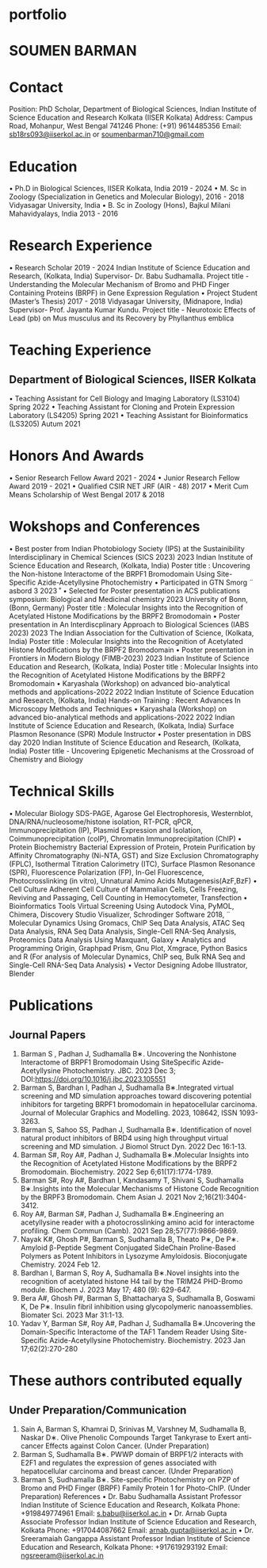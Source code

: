 # portfolio
# SOUMEN BARMAN
# Contact
Position: PhD Scholar, Department of Biological Sciences, Indian Institute of Science Education and Research Kolkata (IISER
Kolkata)
Address: Campus Road, Mohanpur, West Bengal 741246
Phone: (+91) 9614485356
Email: sb18rs093@iiserkol.ac.in or soumenbarman710@gmail.com
# Education
• Ph.D in Biological Sciences, IISER Kolkata, India 2019 - 2024
• M. Sc in Zoology (Specialization in Genetics and Molecular Biology), 2016 - 2018
Vidyasagar University, India
• B. Sc in Zoology (Hons), Bajkul Milani Mahavidyalays, India 2013 - 2016
# Research Experience
• Research Scholar 2019 - 2024
Indian Institute of Science Education and Research, (Kolkata, India)
Supervisor- Dr. Babu Sudhamalla.
Project title - Understanding the Molecular Mechanism of Bromo and PHD Finger Containing Proteins (BRPF) in Gene
Expression Regulation
• Project Student (Master’s Thesis) 2017 - 2018
Vidyasagar University, (Midnapore, India)
Supervisor- Prof. Jayanta Kumar Kundu.
Project title - Neurotoxic Effects of Lead (pb) on Mus musculus and its Recovery by Phyllanthus emblica
# Teaching Experience
## Department of Biological Sciences, IISER Kolkata
• Teaching Assistant for Cell Biology and Imaging Laboratory (LS3104) Spring 2022
• Teaching Assistant for Cloning and Protein Expression Laboratory (LS4205) Spring 2021
• Teaching Assistant for Bioinformatics (LS3205) Autum 2021
# Honors And Awards
• Senior Research Fellow Award 2021 - 2024
• Junior Research Fellow Award 2019 - 2021
• Qualified CSIR NET JRF (AIR - 48) 2017
• Merit Cum Means Scholarship of West Bengal 2017 & 2018
# Wokshops and Conferences
• Best poster from Indian Photobiology Society (IPS) at the Sustainibility Interdisciplinary in Chemical Sciences (SICS
2023) 2023
Indian Institute of Science Education and Research, (Kolkata, India)
Poster title : Uncovering the Non-histone Interactome of the BRPF1 Bromodomain Using Site-Specific Azide-Acetyllysine
Photochemistry
• Participated in GTN Smorg ¨ asbord 3 2023 ˚
• Selected for Poster presentation in ACS publications symposium: Biological and Medicinal chemistry 2023
University of Bonn, (Bonn, Germany)
Poster title : Molecular Insights into the Recognition of Acetylated Histone Modifications by the BRPF2 Bromodomain
• Poster presentation in An Interdiscplinary Approach to Biological Sciences (IABS 2023) 2023
The Indian Association for the Cultivation of Science, (Kolkata, India)
Poster title : Molecular Insights into the Recognition of Acetylated Histone Modifications by the BRPF2 Bromodomain
• Poster presentation in Frontiers in Modern Biology (FIMB-2023) 2023
Indian Institute of Science Education and Research, (Kolkata, India)
Poster title : Molecular Insights into the Recognition of Acetylated Histone Modifications by the BRPF2 Bromodomain
• Karyashala (Workshop) on advanced bio-analytical methods and applications-2022 2022
Indian Institute of Science Education and Research, (Kolkata, India)
Hands-on Training : Recent Advances In Microscopy Methods and Techniques
• Karyashala (Workshop) on advanced bio-analytical methods and applications-2022 2022
Indian Institute of Science Education and Research, (Kolkata, India)
Surface Plasmon Resonance (SPR) Module Instructor
• Poster presentation in DBS day 2020
Indian Institute of Science Education and Research, (Kolkata, India)
Poster title - Uncovering Epigenetic Mechanisms at the Crossroad of Chemistry and Biology
# Technical Skills
• Molecular Biology
SDS-PAGE, Agarose Gel Electrophoresis, Westernblot, DNA/RNA/nucleosome/histone isolation, RT-PCR, qPCR, Immunoprecipitation (IP), Plasmid Expression and Isolation, Coimmunoprecipitation (coIP), Chromatin Immunoprecipitation (ChIP)
• Protein Biochemistry
Bacterial Expression of Protein, Protein Purification by Affinity Chromatography (Ni-NTA, GST) and Size Exclusion
Chromatography (FPLC), Isothermal Titration Calorimetry (ITC), Surface Plasmon Resonance (SPR), Fluorescence Polarization (FP), In-Gel Fluorescence, Photocrosslinking (in vitro), Unnatural Amino Acids Mutagenesis(AzF,BzF)
• Cell Culture
Adherent Cell Culture of Mammalian Cells, Cells Freezing, Reviving and Passaging, Cell Counting in Hemocytometer,
Transfection
• Bioinformatics Tools
Virtual Screening Using Autodock Vina, PyMOL, Chimera, Discovery Studio Visualizer, Schrodinger Software 2018, ¨
Molecular Dynamics Using Gromacs, ChIP Seq Data Analysis, ATAC Seq Data Analysis, RNA Seq Data Analysis,
Single-Cell RNA-Seq Analysis, Proteomics Data Analysis Using Maxquant, Galaxy
• Analytics and Programming
Origin, Graphpad Prism, Gnu Plot, Xmgrace, Python Basics and R (For analysis of Molecular Dynamics, ChIP seq, Bulk
RNA Seq and Single-Cell RNA-Seq Data Analysis)
• Vector Designing
Adobe Illustrator, Blender
# Publications
## Journal Papers
1. Barman S , Padhan J, Sudhamalla B∗. Uncovering the Nonhistone Interactome of BRPF1 Bromodomain Using SiteSpecific Azide-Acetyllysine Photochemistry. JBC. 2023 Dec 3; DOI:https://doi.org/10.1016/j.jbc.2023.105551
2. Barman S, Bardhan I, Padhan J, Sudhamalla B∗.Integrated virtual screening and MD simulation approaches toward
discovering potential inhibitors for targeting BRPF1 bromodomain in hepatocellular carcinoma. Journal of Molecular
Graphics and Modelling. 2023, 108642, ISSN 1093-3263.
3. Barman S, Sahoo SS, Padhan J, Sudhamalla B∗. Identification of novel natural product inhibitors of BRD4 using high
throughput virtual screening and MD simulation. J Biomol Struct Dyn. 2022 Dec 16:1-13.
4. Barman S#, Roy A#, Padhan J, Sudhamalla B∗.Molecular Insights into the Recognition of Acetylated Histone Modifications by the BRPF2 Bromodomain. Biochemistry. 2022 Sep 6;61(17):1774-1789.
5. Barman S#, Roy A#, Bardhan I, Kandasamy T, Shivani S, Sudhamalla B∗.Insights into the Molecular Mechanisms of
Histone Code Recognition by the BRPF3 Bromodomain. Chem Asian J. 2021 Nov 2;16(21):3404-3412.
6. Roy A#, Barman S#, Padhan J, Sudhamalla B∗.Engineering an acetyllysine reader with a photocrosslinking amino acid
for interactome profiling. Chem Commun (Camb). 2021 Sep 28;57(77):9866-9869.
7. Nayak K#, Ghosh P#, Barman S, Sudhamalla B, Theato P∗, De P∗. Amyloid β-Peptide Segment Conjugated SideChain Proline-Based Polymers as Potent Inhibitors in Lysozyme Amyloidosis. Bioconjugate Chemistry. 2024 Feb 12.
8. Bardhan I, Barman S, Roy A, Sudhamalla B∗.Novel insights into the recognition of acetylated histone H4 tail by the
TRIM24 PHD-Bromo module. Biochem J. 2023 May 17; 480 (9): 629-647.
9. Bera A#, Ghosh P#, Barman S, Bhattacharya S, Sudhamalla B, Goswami K, De P∗. Insulin fibril inhibition using
glycopolymeric nanoassemblies. Biomater Sci. 2023 Mar 31:1-13.
10. Yadav Y, Barman S#, Roy A#, Padhan J, Sudhamalla B∗.Uncovering the Domain-Specific Interactome of the TAF1
Tandem Reader Using Site-Specific Azide-Acetyllysine Photochemistry. Biochemistry. 2023 Jan 17;62(2):270-280
 # These authors contributed equally
## Under Preparation/Communication
1. Sain A, Barman S, Khamrai D, Srinivas M, Varshney M, Sudhamalla B, Naskar D∗. Olive Phenolic Compounds Target
Tankyrase to Exert anti-cancer Effects against Colon Cancer. (Under Preparation)
2. Barman S, Sudhamalla B∗. PWWP domain of BRPF1/2 interacts with E2F1 and regulates the expression of genes
associated with hepatocellular carcinoma and breast cancer. (Under Preparation)
3. Barman S, Sudhamalla B∗. Site-specific Photochemistry on PZP of Bromo and PHD Finger (BRPF) Family Protein 1
for Photo-ChIP. (Under Preparation)
References
• Dr. Babu Sudhamalla
Assistant Professor
Indian Institute of Science Education and Research, Kolkata
Phone: +919849774961
Email: s.babu@iiserkol.ac.in
• Dr. Arnab Gupta
Associate Professor
Indian Institute of Science Education and Research, Kolkata
Phone: +917044087662
Email: arnab.gupta@iiserkol.ac.in
• Dr. Sreeramaiah Gangappa
Assistant Professor
Indian Institute of Science Education and Research, Kolkata
Phone: +917619293192
Email: ngsreeram@iiserkol.ac.in
